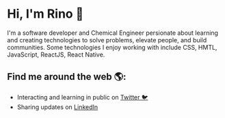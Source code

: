 # Hi, I'm Rino 👋

I'm a software developer and Chemical Engineer persionate about learning and creating technologies to solve problems, elevate people, and build communities. 
Some technologies I enjoy working with include CSS, HMTL, JavaScript, ReactJS, React Native.

## Find me around the web 🌎:
  - Interacting and learning in public on <a href='https://twitter.com/RiNO_KED/'> Twitter 🐦</a><br/>
  - Sharing updates on <a href='https://www.linkedin.com/in/rino-kitimbo-881090116'>LinkedIn</a><br/>
